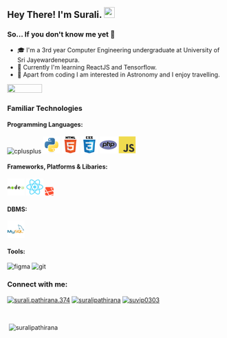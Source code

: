 <!-- ### Hi there 👋 -->

<!--
**SuraliPathirana/SuraliPathirana** is a ✨ _special_ ✨ repository because its `README.md` (this file) appears on your GitHub profile.

Here are some ideas to get you started:

- 🔭 I’m currently working on ...
- 🌱 I’m currently learning ...
- 👯 I’m looking to collaborate on ...
- 🤔 I’m looking for help with ...
- 💬 Ask me about ...
- 📫 How to reach me: ...
- 😄 Pronouns: ...
- ⚡ Fun fact: ...
-->
## Hey There! I'm Surali. <img src="https://raw.githubusercontent.com/iampavangandhi/iampavangandhi/master/gifs/Hi.gif" height="25px" width="25px">

### So... If you don't know me yet 🙂
- 🎓 I'm a 3rd year Computer Engineering undergraduate at University of Sri Jayewardenepura.
- 🌱 Currently I'm learning ReactJS and Tensorflow.
- 🚀 Apart from coding I am interested in Astronomy and I enjoy travelling.

<img src="https://user-images.githubusercontent.com/78686787/230733993-c19b960f-ea76-4225-a211-59238ba8afd5.png" height=40% width=40% >


<h3 align="left">Familiar Technologies</h3>
<h4 align="left">Programming Languages:</h4>
<p align="left">
    <!-- C++ -->
    <img src="https://brandslogos.com/wp-content/uploads/thumbs/c-logo-vector.svg" alt="cplusplus" width="40" height="40"/>
    <!-- Python -->
    <img src="https://raw.githubusercontent.com/devicons/devicon/master/icons/python/python-original.svg" alt="python" width="40" height="40"/>
    <!--HTML-->
    <img src="https://raw.githubusercontent.com/devicons/devicon/master/icons/html5/html5-original-wordmark.svg" alt="html5" width="40" height="40"/>
    <!--CSS-->
    <img src="https://raw.githubusercontent.com/devicons/devicon/master/icons/css3/css3-original-wordmark.svg" alt="css3" width="40" height="40"/>
    <!-- PHP -->
    <img src="https://raw.githubusercontent.com/devicons/devicon/master/icons/php/php-original.svg" alt="php" width="40" height="40"/>
    <!-- JavaScript -->
    <img src="https://raw.githubusercontent.com/devicons/devicon/master/icons/javascript/javascript-original.svg" alt="javascript" width="40" height="40"/>
    <!--TypeScript -->
    <!--
    <img src="https://raw.githubusercontent.com/devicons/devicon/master/icons/typescript/typescript-original.svg" alt="typescript" width="40" height="40"/>
    -->
</p>

<h4 align="left">Frameworks, Platforms & Libaries:</h4>
<p align="left">
    <!--NodeJS-->
    <img src="https://raw.githubusercontent.com/devicons/devicon/master/icons/nodejs/nodejs-original-wordmark.svg" alt="react" width="40" height="40" />
    <!--ReactJS-->
    <img src="https://raw.githubusercontent.com/devicons/devicon/master/icons/react/react-original.svg" alt="react" width="40" height="40" />
    <!--Laravel-->
    <img src="https://raw.githubusercontent.com/devicons/devicon/master/icons/laravel/laravel-plain.svg" alt="laravel" width="20" height="20"/>
    <!--TailwindCSS-->
    <!--
    <img src="https://www.vectorlogo.zone/logos/tailwindcss/tailwindcss-icon.svg" alt="tailwind" width="40" height="40"/>
    -->
</p>

<h4 align="left">DBMS:</h4>
<p align="left">
    <!--MySQL-->
    <img src="https://raw.githubusercontent.com/devicons/devicon/master/icons/mysql/mysql-original-wordmark.svg" alt="mysql" width="40" height="40"/>
    <!--MongoDB-->
    <!img src="https://raw.githubusercontent.com/devicons/devicon/master/icons/mongodb/mongodb-original-wordmark.svg" alt="mongodb" width="40" height="40"/>
</p>

<h4 align="left">Tools:</h4>
<p align="left">
    <!-- Figma -->
    <img src="https://www.vectorlogo.zone/logos/figma/figma-icon.svg" alt="figma" width="40" height="40"/>
    <!-- Git -->
    <img src="https://www.vectorlogo.zone/logos/git-scm/git-scm-icon.svg" alt="git" width="40" height="40"/>
</p>


<h3 align="left">Connect with me:</h3>
<p align="left">
    <!-- Gmail -->
    <a href="mailto:suralipathiranav@gmail.com" target="_blank"><img align="center" src="https://upload.wikimedia.org/wikipedia/commons/7/7e/Gmail_icon_%282020%29.svg" alt="surali.pathirana.374" height="30" width="40" /></a>    
    <!-- linkedin   -->
    <a href="https://linkedin.com/in/surali-pathirana" target="_blank"><img align="center" src="https://raw.githubusercontent.com/rahuldkjain/github-profile-readme-generator/master/src/images/icons/Social/linked-in-alt.svg" alt="suralipathirana" height="30" width="40" /></a>
   <!-- hackerrank  -->
    <a href="https://www.hackerrank.com/suvip0303" target="blank"><img align="center" src="https://raw.githubusercontent.com/rahuldkjain/github-profile-readme-generator/master/src/images/icons/Social/hackerrank.svg" alt="suvip0303" height="30" width="40" /></a>
</p>
   

<br/>
<p>&nbsp;<img align="center" src="https://github-readme-stats.vercel.app/api?username=suralipathirana&show_icons=true&locale=en" alt="suralipathirana" /></p>

<!--
![Top Langs](https://github-readme-stats.vercel.app/api/top-langs/?username=suralipathirana&layout=compact&theme=vision-friendly-dark)


Here are some ideas to get you started:

- 🔭 I’m currently working on ...
- 🌱 I’m currently learning ...
- 👯 I’m looking to collaborate on ...
- 🤔 I’m looking for help with ...
- 💬 Ask me about ...
- 📫 How to reach me: ...
- 😄 Pronouns: ...
- ⚡ Fun fact: ...
-->
